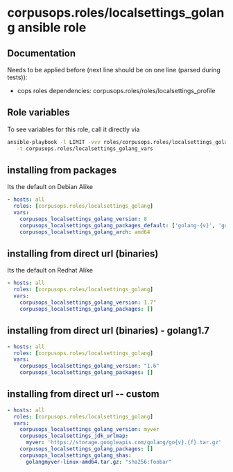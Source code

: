 # corpusops.roles/localsettings_golang ansible role
## Documentation
Needs to be applied before (next line should be on one line (parsed during tests)):
- cops roles dependencies: corpusops.roles/roles/localsettings_profile

## Role variables
To see variables for this role, call it directly via
```bash
ansible-playbook -l LIMIT -vvv roles/corpusops.roles/localsettings_golang/role.yml \
   -t corpusops.roles/localsettings_golang_vars
```

## installing from packages
Its the default on Debian Alike
```yaml
- hosts: all
  roles: [corpusops.roles/localsettings_golang]
  vars:
    corpusops_localsettings_golang_version: 8
    corpusops_localsettings_golang_packages_default: ['golang-{v}', 'golang-{v}-go', 'golang-{v}-src']
    corpusops_localsettings_golang_arch: amd64
```

## installing from direct url (binaries)
Its the default on Redhat Alike
```yaml
- hosts: all
  roles: [corpusops.roles/localsettings_golang]
  vars:
    corpusops_localsettings_golang_version: 1.7"
    corpusops_localsettings_golang_packages: []
```

## installing from direct url (binaries) - golang1.7
```yaml
- hosts: all
  roles: [corpusops.roles/localsettings_golang]
  vars:
    corpusops_localsettings_golang_version: "1.6"
    corpusops_localsettings_golang_packages: []
```

## installing from direct url -- custom
```yaml
- hosts: all
  roles: [corpusops.roles/localsettings_golang]
  vars:
    corpusops_localsettings_golang_version: myver
    corpusops_localsettings_jdk_urlmap:
      myver: 'https://storage.googleapis.com/golang/go{v}.{f}.tar.gz'
    corpusops_localsettings_golang_packages: []
    corpusops_localsettings_golang_shas:
      golangmyver-linux-amd64.tar.gz: "sha256:foobar"
```
